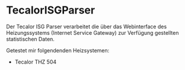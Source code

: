# TecalorISGParser

Der Tecalor ISG Parser verarbeitet die über das Webinterface des Heizungssystems (Internet Service Gateway) zur Verfügung gestellten statistischen Daten.

Getestet mir folgendenden Heizsystemen:
- Tecalor THZ 504
